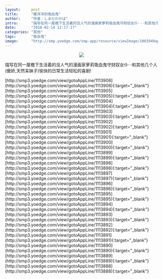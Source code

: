 ```yaml
---
layout:     post
title:      "暖洋洋的吸血鬼"
author:     "作者：しまだわかば"
intro:      "描写在同一屋檐下生活着的没人气的漫画家萝莉吸血鬼守财奴女仆···和其他几个人(傲娇,天然呆妹子)愉快的日常生活轻松的喜剧!"
date:       "2018-02-14 12:17:17"
categories: "其他"
tags:       "吸血鬼"
image:      "http://smp.yoedge.com/smp-app/resource/viewImage/1003949appline.png"
---
```

<div style="text-align: center">
<p><img src="http://smp.yoedge.com/smp-app/resource/viewImage/1003949appline.png"/></p>
</div>
<p class="post-meta">
<span>描写在同一屋檐下生活着的没人气的漫画家萝莉吸血鬼守财奴女仆···和其他几个人(傲娇,天然呆妹子)愉快的日常生活轻松的喜剧!</span>
</p>
[http://smp3.yoedge.com/view/gotoAppLine/1113906](http://smp3.yoedge.com/view/gotoAppLine/1113906){:target="_blank"}
[http://smp3.yoedge.com/view/gotoAppLine/1113905](http://smp3.yoedge.com/view/gotoAppLine/1113905){:target="_blank"}
[http://smp3.yoedge.com/view/gotoAppLine/1113904](http://smp3.yoedge.com/view/gotoAppLine/1113904){:target="_blank"}
[http://smp3.yoedge.com/view/gotoAppLine/1113903](http://smp3.yoedge.com/view/gotoAppLine/1113903){:target="_blank"}
[http://smp3.yoedge.com/view/gotoAppLine/1113902](http://smp3.yoedge.com/view/gotoAppLine/1113902){:target="_blank"}
[http://smp3.yoedge.com/view/gotoAppLine/1113901](http://smp3.yoedge.com/view/gotoAppLine/1113901){:target="_blank"}
[http://smp3.yoedge.com/view/gotoAppLine/1113900](http://smp3.yoedge.com/view/gotoAppLine/1113900){:target="_blank"}
[http://smp3.yoedge.com/view/gotoAppLine/1113899](http://smp3.yoedge.com/view/gotoAppLine/1113899){:target="_blank"}
[http://smp3.yoedge.com/view/gotoAppLine/1113898](http://smp3.yoedge.com/view/gotoAppLine/1113898){:target="_blank"}
[http://smp3.yoedge.com/view/gotoAppLine/1113897](http://smp3.yoedge.com/view/gotoAppLine/1113897){:target="_blank"}
[http://smp3.yoedge.com/view/gotoAppLine/1113896](http://smp3.yoedge.com/view/gotoAppLine/1113896){:target="_blank"}
[http://smp3.yoedge.com/view/gotoAppLine/1113895](http://smp3.yoedge.com/view/gotoAppLine/1113895){:target="_blank"}
[http://smp3.yoedge.com/view/gotoAppLine/1113894](http://smp3.yoedge.com/view/gotoAppLine/1113894){:target="_blank"}
[http://smp3.yoedge.com/view/gotoAppLine/1113893](http://smp3.yoedge.com/view/gotoAppLine/1113893){:target="_blank"}
[http://smp3.yoedge.com/view/gotoAppLine/1113892](http://smp3.yoedge.com/view/gotoAppLine/1113892){:target="_blank"}
[http://smp3.yoedge.com/view/gotoAppLine/1113891](http://smp3.yoedge.com/view/gotoAppLine/1113891){:target="_blank"}
[http://smp3.yoedge.com/view/gotoAppLine/1113890](http://smp3.yoedge.com/view/gotoAppLine/1113890){:target="_blank"}
[http://smp3.yoedge.com/view/gotoAppLine/1113889](http://smp3.yoedge.com/view/gotoAppLine/1113889){:target="_blank"}
[http://smp3.yoedge.com/view/gotoAppLine/1113888](http://smp3.yoedge.com/view/gotoAppLine/1113888){:target="_blank"}


